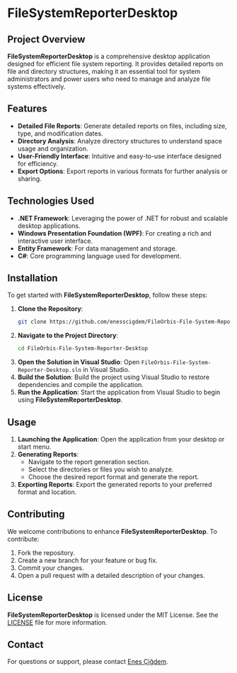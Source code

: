 # FileSystemReporterDesktop

## Project Overview

**FileSystemReporterDesktop** is a comprehensive desktop application designed for efficient file system reporting. It provides detailed reports on file and directory structures, making it an essential tool for system administrators and power users who need to manage and analyze file systems effectively.

## Features

- **Detailed File Reports**: Generate detailed reports on files, including size, type, and modification dates.
- **Directory Analysis**: Analyze directory structures to understand space usage and organization.
- **User-Friendly Interface**: Intuitive and easy-to-use interface designed for efficiency.
- **Export Options**: Export reports in various formats for further analysis or sharing.

## Technologies Used

- **.NET Framework**: Leveraging the power of .NET for robust and scalable desktop applications.
- **Windows Presentation Foundation (WPF)**: For creating a rich and interactive user interface.
- **Entity Framework**: For data management and storage.
- **C#**: Core programming language used for development.

## Installation

To get started with **FileSystemReporterDesktop**, follow these steps:

1. **Clone the Repository**:
   ```bash
   git clone https://github.com/enesscigdem/FileOrbis-File-System-Reporter-Desktop.git
   ```
2. **Navigate to the Project Directory**:
   ```bash
   cd FileOrbis-File-System-Reporter-Desktop
   ```
3. **Open the Solution in Visual Studio**:
   Open `FileOrbis-File-System-Reporter-Desktop.sln` in Visual Studio.
4. **Build the Solution**:
   Build the project using Visual Studio to restore dependencies and compile the application.
5. **Run the Application**:
   Start the application from Visual Studio to begin using **FileSystemReporterDesktop**.

## Usage

1. **Launching the Application**:
   Open the application from your desktop or start menu.
2. **Generating Reports**:
   - Navigate to the report generation section.
   - Select the directories or files you wish to analyze.
   - Choose the desired report format and generate the report.
3. **Exporting Reports**:
   Export the generated reports to your preferred format and location.

## Contributing

We welcome contributions to enhance **FileSystemReporterDesktop**. To contribute:

1. Fork the repository.
2. Create a new branch for your feature or bug fix.
3. Commit your changes.
4. Open a pull request with a detailed description of your changes.

## License

**FileSystemReporterDesktop** is licensed under the MIT License. See the [LICENSE](LICENSE) file for more information.

## Contact

For questions or support, please contact [Enes Çiğdem](mailto:enescigdeem@gmail.com).
